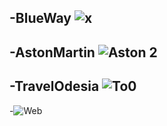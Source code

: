 -BlueWay 
![x](https://github.com/Emreodesia/My-Web-Design-projects-WP/assets/115417234/ff00bb93-463e-4429-b0c2-f88c99b77601)
-

-AstonMartin
![Aston 2](https://github.com/Emreodesia/My-Web-Design-projects-WP/assets/115417234/59fd303c-f420-4fe2-9a16-b6669cbf0918)
-

-TravelOdesia
![To0](https://github.com/Emreodesia/My-Web-Design-projects-WP/assets/115417234/d78c2391-b36a-4c36-84c3-97e6e5bc6186)
-
-![Web](https://github.com/Emreodesia/My-Web-Design-projects-WP/assets/115417234/f01c49d5-227b-47ec-b9c1-fc1ab7a7ffeb)





